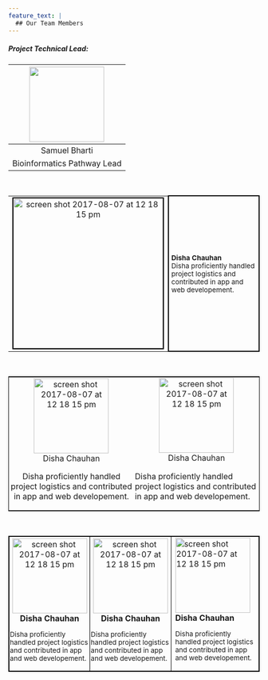 ```yaml
---
feature_text: |
  ## Our Team Members
---
```


##### Project Technical Lead:

<table>
  <thead>
    <tr>
      <!-- Names -->
      <th style="text-align:center"><img src="https://bi-stem-away.github.io/shiny_app_dev/images/S.png" alt="" height="150"></th>
    </tr>
  </thead>
  <tbody>
    <!-- Images -->
    <tr>
      <td style="text-align:center">Samuel Bharti</td>
    </tr>
    <tr>
      <td style="text-align:center">Bioinformatics Pathway Lead</td>
    </tr>
  </tbody>
</table>
<br>

<table>
  <tbody>
    <tr style="padding:5px">
      <!-- Names -->
      <td style="margin-bottom:0;text-align:center;">
      <img style="border: 2px solid black;" height="300" alt="screen shot 2017-08-07 at 12 18 15 pm" 
      src="https://bi-stem-away.github.io/shiny_app_dev/images/Disha.jpeg">
      </td>
      <td style="font-size:85%;padding:5px; border: 2px solid black; max-width:75%">
      <strong style="text-center">Disha Chauhan</strong>
      <p style="margin-left:10px; text-align:left;padding:0; margin:0;">Disha proficiently handled project logistics and contributed in app and web developement.</p>
      </td>
    </tr>
  </tbody>
</table>
<br>


<table style="border: 1px solid black;">
  <tbody>
    <tr>
      <!-- Names -->
      <td style="text-align:center; margin-right:4px; padding:1px"><img height="150" alt="screen shot 2017-08-07 at 12 18 15 pm" src="https://bi-stem-away.github.io/shiny_app_dev/images/Disha.jpeg">
      <br>Disha Chauhan<br>
      <p >Disha proficiently handled project logistics and contributed in app and web developement.</p>
      </td>
      <td style="text-align:center; padding:1px; margin-right:4px;">
      <img height="150" alt="screen shot 2017-08-07 at 12 18 15 pm" src="https://bi-stem-away.github.io/shiny_app_dev/images/Disha.jpeg">
      <br>Disha Chauhan<br>
      <p style="text-align:left; padding:1px">Disha proficiently handled project logistics and contributed in app and web developement.</p>
      </td>
    </tr>
  </tbody>
</table>
<br>



<table style="border: 1px solid black;">
  <tbody>
    <tr>
      <!-- Names -->
      <td style="border: 1px solid black; text-align:center; margin-right:4px; padding:1px">
      <img height="150" alt="screen shot 2017-08-07 at 12 18 15 pm" src="https://bi-stem-away.github.io/shiny_app_dev/images/Disha.jpeg">
      <br><strong>Disha Chauhan</strong><br>
      <p style="text-align:left; font-size:85%;">Disha proficiently handled project logistics and contributed in app and web developement.</p>
      </td>
      <td style="border: 1px solid black; text-align:center; margin-right:4px; padding:1px">
      <img height="150" alt="screen shot 2017-08-07 at 12 18 15 pm" src="https://bi-stem-away.github.io/shiny_app_dev/images/Disha.jpeg">
      <br><strong>Disha Chauhan</strong><br>
      <p style="text-align:left; font-size:85%;">Disha proficiently handled project logistics and contributed in app and web developement.</p>
      </td>
      <td style="border: 1px solid black; text-align:center padding:1px">
      <img height="150" alt="screen shot 2017-08-07 at 12 18 15 pm" src="https://bi-stem-away.github.io/shiny_app_dev/images/Disha.jpeg">
      <br><strong>Disha Chauhan</strong><br>
      <p style="text-align:left; font-size:85%;">Disha proficiently handled project logistics and contributed in app and web developement.</p>
      </td>
    </tr>
  </tbody>
</table>


<!-- 
|                                                                                                                                                                                                                                                   |                                                                                                                                                                                                                            |                                                                                                                                                                                                                                          |
| :-----------------------------------------------------------------------------------------------------------------------------------------------------------------------------------------------------------------------------------------------: | :------------------------------------------------------------------------------------------------------------------------------------------------------------------------------------------------------------------------: | :--------------------------------------------------------------------------------------------------------------------------------------------------------------------------------------------------------------------------------------: |
| <img height="150" alt="screen shot 2017-08-07 at 12 18 15 pm" src="https://bi-stem-away.github.io/shiny_app_dev/images/Disha.jpeg"> <br> Disha <p> Disha proficiently handled project logistics and contributed in app and web developement. </p> | <img  height="150" alt="screen shot 2017-08-07 at 12 18 15 pm" src="https://bi-stem-away.github.io/shiny_app_dev/images/Nikitak.jpeg"> <br> Nikita <br> Nikita worked on developing backend of sMAP and feature additions. | <img height="150" alt="screen shot 2017-08-07 at 12 18 15 pm" src="https://bi-stem-away.github.io/shiny_app_dev/images/Shreya.jpg"> <br> Shreya <br> Shreya contributed in backend developement and helped in documentation compilation. |
|                                         <img height="150" alt="screen shot 2017-08-07 at 12 18 15 pm" src="https://bi-stem-away.github.io/shiny_app_dev/images/Roman.jpeg"> <br> Roman <br> Group Manager                                         |                         <img  height="150" alt="screen shot 2017-08-07 at 12 18 15 pm" src="https://bi-stem-away.github.io/shiny_app_dev/images/Arian_Veyssi_.png"> <br> Arian <br> Group Manager                          |                                  <img height="150" alt="screen shot 2017-08-07 at 12 18 15 pm" src="https://bi-stem-away.github.io/shiny_app_dev/images/Aditi_Verma.jpg"> <br> Aditi <br> Group Manager                                  |
|                                         <img height="150" alt="screen shot 2017-08-07 at 12 18 15 pm" src="https://bi-stem-away.github.io/shiny_app_dev/images/Kelly.jpg"> <br> Kelly <br> Group Manager                                          |                                      <img  height="150" alt="screen shot 2017-08-07 at 12 18 15 pm" src="https://bi-stem-away.github.io/shiny_app_dev/images/Ivan_Lam.png"> <br> Ivan                                      |                                             <img height="150" alt="screen shot 2017-08-07 at 12 18 15 pm" src="https://bi-stem-away.github.io/shiny_app_dev/images/Maryam.jpg"> <br> Maryam                                              |
|                                            <img  height="150" alt="screen shot 2017-08-07 at 12 18 15 pm" src="https://bi-stem-away.github.io/shiny_app_dev/images/IMG_9040_copy.jpg"> <br> Sneha Raj                                             |                                        <img  height="150" alt="screen shot 2017-08-07 at 12 18 15 pm" src="https://bi-stem-away.github.io/shiny_app_dev/images/M.png"> <br> Modupe                                         |                                          <img height="150" alt="screen shot 2017-08-07 at 12 18 15 pm" src="https://bi-stem-away.github.io/shiny_app_dev/images/Marc_Abdallah.jpeg"> <br> Marc                                           |
 -->